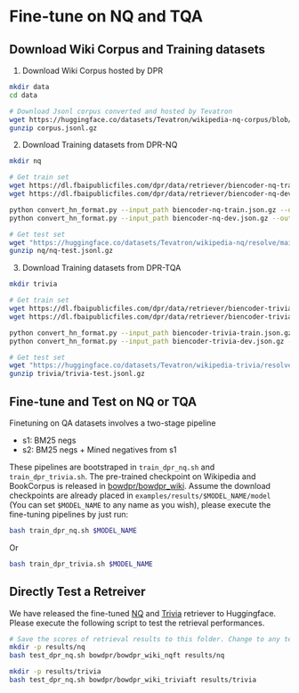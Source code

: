 # Fine-tune on NQ and TQA

## Download Wiki Corpus and Training datasets

1. Download Wiki Corpus hosted by DPR
```bash
mkdir data
cd data

# Download Jsonl corpus converted and hosted by Tevatron 
wget https://huggingface.co/datasets/Tevatron/wikipedia-nq-corpus/blob/main/corpus.jsonl.gz
gunzip corpus.jsonl.gz
```

2. Download Training datasets from DPR-NQ
```bash
mkdir nq

# Get train set
wget https://dl.fbaipublicfiles.com/dpr/data/retriever/biencoder-nq-train.json.gz
wget https://dl.fbaipublicfiles.com/dpr/data/retriever/biencoder-nq-dev.json.gz

python convert_hn_format.py --input_path biencoder-nq-train.json.gz --output_path nq/nq-train.jsonl
python convert_hn_format.py --input_path biencoder-nq-dev.json.gz --output_path nq/nq-dev.jsonl

# Get test set
wget "https://huggingface.co/datasets/Tevatron/wikipedia-nq/resolve/main/nq-test.jsonl.gz?download=true" -O "nq/nq-test.jsonl.gz"
gunzip nq/nq-test.jsonl.gz
```

3. Download Training datasets from DPR-TQA
```bash
mkdir trivia

# Get train set
wget https://dl.fbaipublicfiles.com/dpr/data/retriever/biencoder-trivia-train.json.gz
wget https://dl.fbaipublicfiles.com/dpr/data/retriever/biencoder-trivia-dev.json.gz

python convert_hn_format.py --input_path biencoder-trivia-train.json.gz --output_path trivia/trivia-train.jsonl
python convert_hn_format.py --input_path biencoder-trivia-dev.json.gz --output_path trivia/trivia-dev.jsonl

# Get test set
wget "https://huggingface.co/datasets/Tevatron/wikipedia-trivia/resolve/main/trivia-test.jsonl.gz?download=true" -O "trivia/trivia-test.jsonl.gz"
gunzip trivia/trivia-test.jsonl.gz
```

## Fine-tune and Test on NQ or TQA
Finetuning on QA datasets involves a two-stage pipeline
 - s1: BM25 negs
 - s2: BM25 negs + Mined negatives from s1

These pipelines are bootstraped in `train_dpr_nq.sh` and `train_dpr_trivia.sh`. The pre-trained checkpoint on Wikipedia and BookCorpus is released in [bowdpr/bowdpr_wiki](https://huggingface.co/bowdpr/bowdpr_wiki). Assume the download checkpoints are already placed in `examples/results/$MODEL_NAME/model` (You can set `$MODEL_NAME` to any name as you wish), please execute the fine-tuning pipelines by just run:

```bash
bash train_dpr_nq.sh $MODEL_NAME
```

Or
```bash
bash train_dpr_trivia.sh $MODEL_NAME
```

## Directly Test a Retreiver
We have released the fine-tuned [NQ](https://huggingface.co/bowdpr/bowdpr_wiki_nqft) and [Trivia](https://huggingface.co/bowdpr/bowdpr_wiki_triviaft) retriever to Huggingface. Please execute the following script to test the retrieval performances.

```bash
# Save the scores of retrieval results to this folder. Change to any temporary folder as you wish
mkdir -p results/nq
bash test_dpr_nq.sh bowdpr/bowdpr_wiki_nqft results/nq
```

```bash
mkdir -p results/trivia
bash test_dpr_nq.sh bowdpr/bowdpr_wiki_triviaft results/trivia
```
